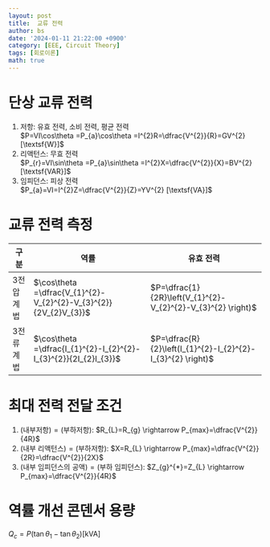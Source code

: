 ```yaml
---
layout: post
title:  교류 전력
author: bs
date: '2024-01-11 21:22:00 +0900'
category: [EEE, Circuit Theory]
tags: [회로이론]
math: true
---
```


# 단상 교류 전력
1. 저항: 유효 전력, 소비 전력, 평균 전력<br>
    $P=VI\cos\theta =P_{a}\cos\theta =I^{2}R=\dfrac{V^{2}}{R}=GV^{2} [\textsf{W}]$
2. 리액턴스: 무효 전력<br>
    $P_{r}=VI\sin\theta =P_{a}\sin\theta =I^{2}X=\dfrac{V^{2}}{X}=BV^{2} [\textsf{VAR}]$
3. 임피던스: 피상 전력<br>
    $P_{a}=VI=I^{2}Z=\dfrac{V^{2}}{Z}=YV^{2} [\textsf{VA}]$

# 교류 전력 측정
| 구분 | 역률 | 유효 전력 |
| --- | --- | --- |
| 3전압계법 | $\cos\theta =\dfrac{V_{1}^{2}-V_{2}^{2}-V_{3}^{2}}{2V_{2}V_{3}}$ | $P=\dfrac{1}{2R}\left(V_{1}^{2}-V_{2}^{2}-V_{3}^{2} \right)$ |
| 3전류계법 | $\cos\theta =\dfrac{I_{1}^{2}-I_{2}^{2}-I_{3}^{2}}{2I_{2}I_{3}}$ | $P=\dfrac{R}{2}\left(I_{1}^{2}-I_{2}^{2}-I_{3}^{2} \right)$ |

# 최대 전력 전달 조건
1. $\left(\text{내부저항}\right)=\left(\text{부하저항}\right)$: $R_{L}=R_{g} \rightarrow P_{max}=\dfrac{V^{2}}{4R}$
2. $\left(\text{내부 리액턴스}\right)=\left(\text{부하저항}\right)$: $X=R_{L} \rightarrow P_{max}=\dfrac{V^{2}}{2R}=\dfrac{V^{2}}{2X}$
3. $\left(\text{내부 임피던스의 공액}\right)=\left(\text{부하 임피던스}\right)$: $Z_{g}^{*}=Z_{L} \rightarrow P_{max}=\dfrac{V^{2}}{4R}$

# 역률 개선 콘덴서 용량
$Q_{c}=P\left(\tan\theta_{1}-\tan\theta_{2}\right)[\textsf{kVA}]$